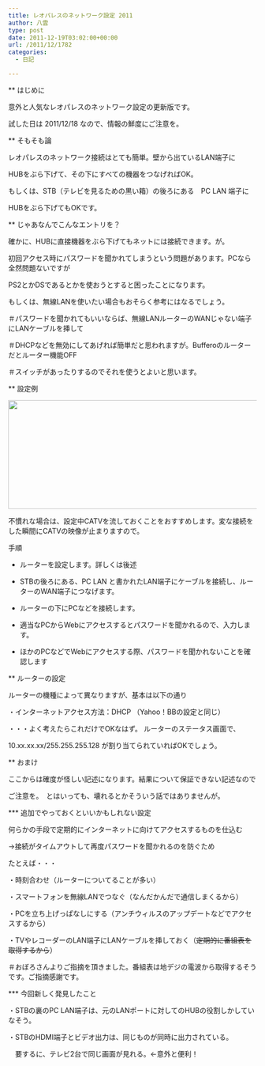 ```yaml
---
title: レオパレスのネットワーク設定 2011
author: 八雲
type: post
date: 2011-12-19T03:02:00+00:00
url: /2011/12/1782
categories:
  - 日記

---
```

** はじめに
  
意外と人気なレオパレスのネットワーク設定の更新版です。
  
試した日は 2011/12/18 なので、情報の鮮度にご注意を。

** そもそも論
  
レオパレスのネットワーク接続はとても簡単。壁から出ているLAN端子に
  
HUBをぶら下げて、その下にすべての機器をつなげればOK。
  
もしくは、STB（テレビを見るための黒い箱）の後ろにある　PC LAN 端子に
  
HUBをぶら下げてもOKです。

** じゃあなんでこんなエントリを？
  
確かに、HUBに直接機器をぶら下げてもネットには接続できます。が。
  
初回アクセス時にパスワードを聞かれてしまうという問題があります。PCなら全然問題ないですが
  
PS2とかDSであるとかを使おうとすると困ったことになります。
  
もしくは、無線LANを使いたい場合もおそらく参考にはなるでしょう。
  
＃パスワードを聞かれてもいいならば、無線LANルーターのWANじゃない端子にLANケーブルを挿して
  
＃DHCPなどを無効にしてあげれば簡単だと思われますが。Bufferoのルーターだとルーター機能OFF
  
＃スイッチがあったりするのでそれを使うとよいと思います。

** 設定例
  
[<img src="https://obs.maoh.company/yakumoblog/2018/07/leonet.png" alt="" title="leonet" width="591" height="220" class="alignnone size-full wp-image-1783" srcset="https://obs.maoh.company/yakumoblog/2018/07/leonet.png 591w, https://obs.maoh.company/yakumoblog/2018/07/leonet-300x112.png 300w" sizes="(max-width: 591px) 100vw, 591px" />][1]
  
不慣れな場合は、設定中CATVを流しておくことをおすすめします。変な接続をした瞬間にCATVの映像が止まりますので。
  
手順
  
+ ルーターを設定します。詳しくは後述
  
+ STBの後ろにある、PC LAN と書かれたLAN端子にケーブルを接続し、ルーターのWAN端子につなげます。
  
+ ルーターの下にPCなどを接続します。
  
+ 適当なPCからWebにアクセスするとパスワードを聞かれるので、入力します。
  
+ ほかのPCなどでWebにアクセスする際、パスワードを聞かれないことを確認します

** ルーターの設定
  
ルーターの機種によって異なりますが、基本は以下の通り
  
・インターネットアクセス方法：DHCP （Yahoo！BBの設定と同じ）
  
・・・よく考えたらこれだけでOKなはず。 ルーターのステータス画面で、
  
10.xx.xx.xx/255.255.255.128 が割り当てられていればOKでしょう。

** おまけ
  
ここからは確度が怪しい記述になります。結果について保証できない記述なので
  
ご注意を。　とはいっても、壊れるとかそういう話ではありませんが。

\*** 追加でやっておくといいかもしれない設定
  
何らかの手段で定期的にインターネットに向けてアクセスするものを仕込む
  
→接続がタイムアウトして再度パスワードを聞かれるのを防ぐため
  
たとえば・・・
  
・時刻合わせ（ルーターについてることが多い）
  
・スマートフォンを無線LANでつなぐ（なんだかんだで通信しまくるから）
  
・PCを立ち上げっぱなしにする（アンチウィルスのアップデートなどでアクセスするから）
  
・TVやレコーダーのLAN端子にLANケーブルを挿しておく（<del>定期的に番組表を取得するから</del>）
  
＃おぼろさんよりご指摘を頂きました。番組表は地デジの電波から取得するそうです。ご指摘感謝です。

\*** 今回新しく発見したこと
  
・STBの裏のPC LAN端子は、元のLANポートに対してのHUBの役割しかしていなそう。
  
・STBのHDMI端子とビデオ出力は、同じものが同時に出力されている。
  
　要するに、テレビ2台で同じ画面が見れる。←意外と便利！

 [1]: https://obs.maoh.company/yakumoblog/2018/07/leonet.png